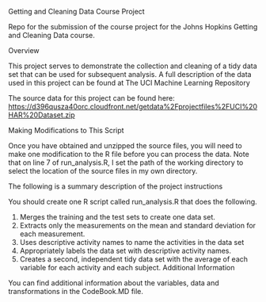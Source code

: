  Getting and Cleaning Data Course Project

Repo for the submission of the course project for the Johns Hopkins Getting and Cleaning Data course.

Overview

This project serves to demonstrate the collection and cleaning of a tidy data set that can be used for subsequent analysis.
A full description of the data used in this project can be found at The UCI Machine Learning Repository

The source data for this project can be found here: https://d396qusza40orc.cloudfront.net/getdata%2Fprojectfiles%2FUCI%20HAR%20Dataset.zip

Making Modifications to This Script

Once you have obtained and unzipped the source files, you will need to make one modification to the R file before you can process the data. 
Note that on line 7 of run_analysis.R, I set the path of the working directory to select the location of the source files in my own 
directory.

The following is a summary description of the project instructions

You should create one R script called run_analysis.R that does the following. 
1. Merges the training and the test sets to create one data set. 
2. Extracts only the measurements on the mean and standard deviation for each measurement. 
3. Uses descriptive activity names to name the activities in the data set 
4. Appropriately labels the data set with descriptive activity names. 
5. Creates a second, independent tidy data set with the average of each variable for each activity and each subject.
Additional Information

You can find additional information about the variables, data and transformations in the CodeBook.MD file.
